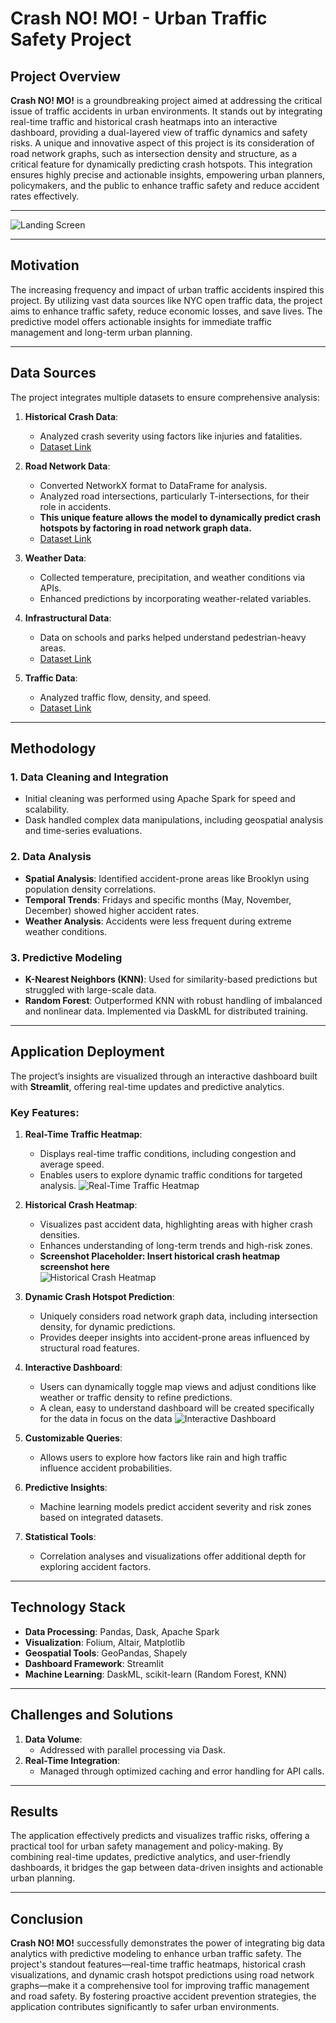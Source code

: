 # Crash NO! MO! - Urban Traffic Safety Project

## Project Overview

**Crash NO! MO!** is a groundbreaking project aimed at addressing the critical issue of traffic accidents in urban environments. It stands out by integrating real-time traffic and historical crash heatmaps into an interactive dashboard, providing a dual-layered view of traffic dynamics and safety risks. A unique and innovative aspect of this project is its consideration of road network graphs, such as intersection density and structure, as a critical feature for dynamically predicting crash hotspots. This integration ensures highly precise and actionable insights, empowering urban planners, policymakers, and the public to enhance traffic safety and reduce accident rates effectively.

---

![Landing Screen](images/og_screen.png)

---

## Motivation

The increasing frequency and impact of urban traffic accidents inspired this project. By utilizing vast data sources like NYC open traffic data, the project aims to enhance traffic safety, reduce economic losses, and save lives. The predictive model offers actionable insights for immediate traffic management and long-term urban planning.

---

## Data Sources

The project integrates multiple datasets to ensure comprehensive analysis:

1. **Historical Crash Data**:
   - Analyzed crash severity using factors like injuries and fatalities.
   - [Dataset Link](https://data.cityofnewyork.us/Public-Safety/Motor-Vehicle-Collisions-Crashes/h9gi-nx95/about_data)

2. **Road Network Data**:
   - Converted NetworkX format to DataFrame for analysis.
   - Analyzed road intersections, particularly T-intersections, for their role in accidents.
   - **This unique feature allows the model to dynamically predict crash hotspots by factoring in road network graph data.**
   - [Dataset Link](https://www.openstreetmap.org/)

3. **Weather Data**:
   - Collected temperature, precipitation, and weather conditions via APIs.
   - Enhanced predictions by incorporating weather-related variables.

4. **Infrastructural Data**:
   - Data on schools and parks helped understand pedestrian-heavy areas.
   - [Dataset Link](https://data.cityofnewyork.us/Education/School-Point-Locations/jfju-ynrr/about_data)

5. **Traffic Data**:
   - Analyzed traffic flow, density, and speed.
   - [Dataset Link](https://data.cityofnewyork.us/Transportation/DOT-Traffic-Speeds-NBE/i4gi-tjb9/about_data)

---

## Methodology

### 1. Data Cleaning and Integration
- Initial cleaning was performed using Apache Spark for speed and scalability.
- Dask handled complex data manipulations, including geospatial analysis and time-series evaluations.

### 2. Data Analysis
- **Spatial Analysis**: Identified accident-prone areas like Brooklyn using population density correlations.
- **Temporal Trends**: Fridays and specific months (May, November, December) showed higher accident rates.
- **Weather Analysis**: Accidents were less frequent during extreme weather conditions.

### 3. Predictive Modeling
- **K-Nearest Neighbors (KNN)**: Used for similarity-based predictions but struggled with large-scale data.
- **Random Forest**: Outperformed KNN with robust handling of imbalanced and nonlinear data. Implemented via DaskML for distributed training.

---

## Application Deployment

The project’s insights are visualized through an interactive dashboard built with **Streamlit**, offering real-time updates and predictive analytics.

### Key Features:
1. **Real-Time Traffic Heatmap**:
   - Displays real-time traffic conditions, including congestion and average speed.
   - Enables users to explore dynamic traffic conditions for targeted analysis.
     ![Real-Time Traffic Heatmap](images/traffic_heatmap.png)

2. **Historical Crash Heatmap**:
   - Visualizes past accident data, highlighting areas with higher crash densities.
   - Enhances understanding of long-term trends and high-risk zones.
   - **Screenshot Placeholder: Insert historical crash heatmap screenshot here**  
     ![Historical Crash Heatmap](images/crash_heatmap.png)

3. **Dynamic Crash Hotspot Prediction**:
   - Uniquely considers road network graph data, including intersection density, for dynamic predictions.
   - Provides deeper insights into accident-prone areas influenced by structural road features.

4. **Interactive Dashboard**:
   - Users can dynamically toggle map views and adjust conditions like weather or traffic density to refine predictions.
   - A clean, easy to understand dashboard will be created specifically for the data in focus on the data
     ![Interactive Dashboard](images/Dashboard.png)

5. **Customizable Queries**:
   - Allows users to explore how factors like rain and high traffic influence accident probabilities.

6. **Predictive Insights**:
   - Machine learning models predict accident severity and risk zones based on integrated datasets.

7. **Statistical Tools**:
   - Correlation analyses and visualizations offer additional depth for exploring accident factors.

---

## Technology Stack

- **Data Processing**: Pandas, Dask, Apache Spark
- **Visualization**: Folium, Altair, Matplotlib
- **Geospatial Tools**: GeoPandas, Shapely
- **Dashboard Framework**: Streamlit
- **Machine Learning**: DaskML, scikit-learn (Random Forest, KNN)

---

## Challenges and Solutions

1. **Data Volume**:
   - Addressed with parallel processing via Dask.
2. **Real-Time Integration**:
   - Managed through optimized caching and error handling for API calls.

---

## Results

The application effectively predicts and visualizes traffic risks, offering a practical tool for urban safety management and policy-making. By combining real-time updates, predictive analytics, and user-friendly dashboards, it bridges the gap between data-driven insights and actionable urban planning.

---

## Conclusion

**Crash NO! MO!** successfully demonstrates the power of integrating big data analytics with predictive modeling to enhance urban traffic safety. The project's standout features—real-time traffic heatmaps, historical crash visualizations, and dynamic crash hotspot predictions using road network graphs—make it a comprehensive tool for improving traffic management and road safety. By fostering proactive accident prevention strategies, the application contributes significantly to safer urban environments.